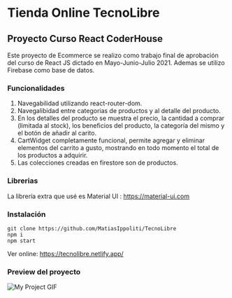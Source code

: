# Tienda Online TecnoLibre

## Proyecto Curso React CoderHouse

Este proyecto de Ecommerce se realizo como trabajo final de aprobación del curso de React JS dictado en Mayo-Junio-Julio 2021. Ademas se utilizo Firebase como base de datos.

### Funcionalidades
1. Navegabilidad utilizando react-router-dom.
2. Navegalibidad entre categorias de productos y al detalle del producto.
3. En los detalles del producto se muestra el precio, la cantidad a comprar (limitada al stock), los beneficios del producto, la categoría del mismo y el botón de añadir al carito.
4. CartWidget completamente funcional, permite agregar y eliminar elementos del carrito a gusto, mostrando en todo momento el total de los productos a adquirir.
5. Las colecciones creadas en firestore son de productos.

### Librerias
La librería extra que usé es Material UI : https://material-ui.com

### Instalación

```
git clone https://github.com/MatiasIppoliti/TecnoLibre
npm i
npm start
```

Ver online: https://tecnolibre.netlify.app/

### Preview del proyecto

<img src="/src/Animation.gif" alt="My Project GIF">
